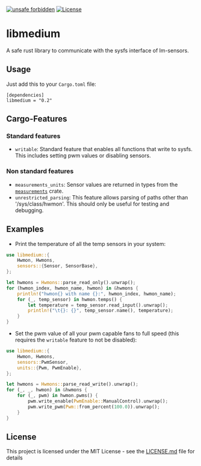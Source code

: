 [![unsafe forbidden](https://img.shields.io/badge/unsafe-forbidden-success.svg)](https://github.com/rust-secure-code/safety-dance/)
[![License](https://img.shields.io/badge/license-MIT-blue.svg)](https://raw.githubusercontent.com/onur/cargo-license/master/LICENSE)

# libmedium
A safe rust library to communicate with the sysfs interface of lm-sensors.

## Usage

Just add this to your `Cargo.toml` file:

```
[dependencies]
libmedium = "0.2"
```

## Cargo-Features

### Standard features

* `writable`: Standard feature that enables all functions that write to sysfs. This includes setting pwm values or disabling sensors.

### Non standard features

* `measurements_units`: Sensor values are returned in types from the [`measurements`](https://crates.io/crates/measurements) crate.
* `unrestricted_parsing`: This feature allows parsing of paths other than '/sys/class/hwmon'. This should only be useful for testing and debugging.

## Examples

* Print the temperature of all the temp sensors in your system:

```rust
use libmedium::{
    Hwmon, Hwmons,
    sensors::{Sensor, SensorBase},
};

let hwmons = Hwmons::parse_read_only().unwrap();
for (hwmon_index, hwmon_name, hwmon) in &hwmons {
    println!("hwmon{} with name {}:", hwmon_index, hwmon_name);
    for (_, temp_sensor) in hwmon.temps() {
        let temperature = temp_sensor.read_input().unwrap();
        println!("\t{}: {}", temp_sensor.name(), temperature);
    }
}
```

* Set the pwm value of all your pwm capable fans to full speed (this requires the `writable` feature to not be disabled):

```rust
use libmedium::{
    Hwmon, Hwmons,
    sensors::PwmSensor,
    units::{Pwm, PwmEnable},
};

let hwmons = Hwmons::parse_read_write().unwrap();
for (_, _, hwmon) in &hwmons {
    for (_, pwm) in hwmon.pwms() {
        pwm.write_enable(PwmEnable::ManualControl).unwrap();
        pwm.write_pwm(Pwm::from_percent(100.0)).unwrap();
    }
}
```

## License

This project is licensed under the MIT License - see the [LICENSE.md](LICENSE.md) file for details
